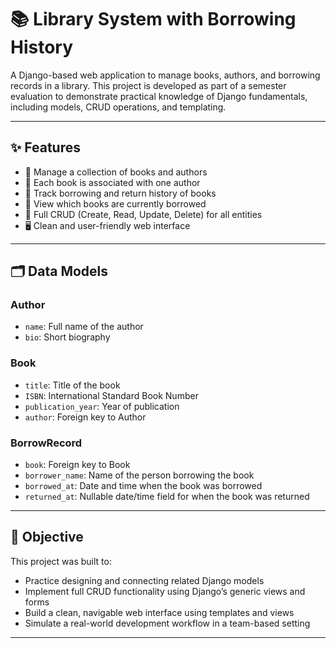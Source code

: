 # 📚 Library System with Borrowing History

A Django-based web application to manage books, authors, and borrowing records in a library. This project is developed as part of a semester evaluation to demonstrate practical knowledge of Django fundamentals, including models, CRUD operations, and templating.

---

## ✨ Features

- 📖 Manage a collection of books and authors
- 👤 Each book is associated with one author
- 🔄 Track borrowing and return history of books
- 📅 View which books are currently borrowed
- 🧾 Full CRUD (Create, Read, Update, Delete) for all entities
- 🖥️ Clean and user-friendly web interface

---

## 🗂️ Data Models

### Author

- `name`: Full name of the author
- `bio`: Short biography

### Book

- `title`: Title of the book
- `ISBN`: International Standard Book Number
- `publication_year`: Year of publication
- `author`: Foreign key to Author

### BorrowRecord

- `book`: Foreign key to Book
- `borrower_name`: Name of the person borrowing the book
- `borrowed_at`: Date and time when the book was borrowed
- `returned_at`: Nullable date/time field for when the book was returned

---

## 🎯 Objective

This project was built to:

- Practice designing and connecting related Django models
- Implement full CRUD functionality using Django’s generic views and forms
- Build a clean, navigable web interface using templates and views
- Simulate a real-world development workflow in a team-based setting

---
